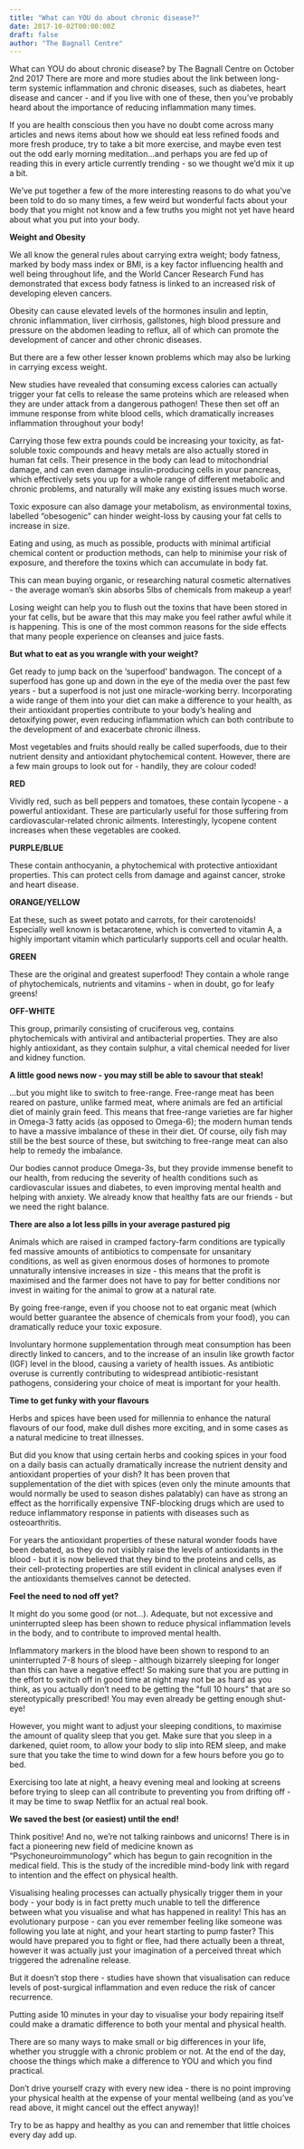 ```yaml
---
title: "What can YOU do about chronic disease?"
date: 2017-10-02T00:00:00Z
draft: false
author: "The Bagnall Centre"
---
```


What can YOU do about chronic disease?
by The Bagnall Centre on October 2nd 2017
There are more and more studies about the link between long-term systemic inflammation and chronic diseases, such as diabetes, heart disease and cancer - and if you live with one of these, then you’ve probably heard about the importance of reducing inflammation many times.

If you are health conscious then you have no doubt come across many articles and news items about how we should eat less refined foods and more fresh produce, try to take a bit more exercise, and maybe even test out the odd early morning meditation…and perhaps you are fed up of reading this in every article currently trending - so we thought we’d mix it up a bit.

We’ve put together a few of the more interesting reasons to do what you’ve been told to do so many times, a few weird but wonderful facts about your body that you might not know and a few truths you might not yet have heard about what you put into your body.

**Weight and Obesity**

We all know the general rules about carrying extra weight; body fatness, marked by body mass index or BMI, is a key factor influencing health and well being throughout life, and the World Cancer Research Fund has demonstrated that excess body fatness is linked to an increased risk of developing eleven cancers.

Obesity can cause elevated levels of the hormones insulin and leptin, chronic inflammation, liver cirrhosis, gallstones, high blood pressure and pressure on the abdomen leading to reflux, all of which can promote the development of cancer and other chronic diseases. 

But there are a few other lesser known problems which may also be lurking in carrying excess weight.

New studies have revealed that consuming excess calories can actually trigger your fat cells to release the same proteins which are released when they are under attack from a dangerous pathogen! These then set off an immune response from white blood cells, which dramatically increases inflammation throughout your body!

Carrying those few extra pounds could be increasing your toxicity, as fat-soluble toxic compounds and heavy metals are also actually stored in human fat cells. Their presence in the body can lead to mitochondrial damage, and can even damage insulin-producing cells in your pancreas, which effectively sets you up for a whole range of different metabolic and chronic problems, and naturally will make any existing issues much worse.

Toxic exposure can also damage your metabolism, as environmental toxins, labelled “obesogenic” can hinder weight-loss by causing your fat cells to increase in size.

Eating and using, as much as possible, products with minimal artificial chemical content or production methods, can help to minimise your risk of exposure, and therefore the toxins which can accumulate in body fat.

This can mean buying organic, or researching natural cosmetic alternatives - the average woman’s skin absorbs 5lbs of chemicals from makeup a year!

Losing weight can help you to flush out the toxins that have been stored in your fat cells, but be aware that this may make you feel rather awful while it is happening. This is one of the most common reasons for the side effects that many people experience on cleanses and juice fasts.

**But what to eat as you wrangle with your weight?**

Get ready to jump back on the ‘superfood’ bandwagon. The concept of a superfood has gone up and down in the eye of the media over the past few years - but a superfood is not just one miracle-working berry. Incorporating a wide range of them into your diet can make a difference to your health, as their antioxidant properties contribute to your body’s healing and detoxifying power, even reducing inflammation which can both contribute to the development of and exacerbate chronic illness.

Most vegetables and fruits should really be called superfoods, due to their nutrient density and antioxidant phytochemical content. However, there are a few main groups to look out for - handily, they are colour coded!

**RED**

Vividly red, such as bell peppers and tomatoes, these contain lycopene - a powerful antioxidant. These are particularly useful for those suffering from cardiovascular-related chronic ailments. Interestingly, lycopene content increases when these vegetables are cooked.

**PURPLE/BLUE**

These contain anthocyanin, a phytochemical with protective antioxidant properties. This can protect cells from damage and against cancer, stroke and heart disease.

**ORANGE/YELLOW**

Eat these, such as sweet potato and carrots, for their carotenoids! Especially well known is betacarotene, which is converted to vitamin A, a highly important vitamin which particularly supports cell and ocular health.

**GREEN**

These are the original and greatest superfood! They contain a whole range of phytochemicals, nutrients and vitamins - when in doubt, go for leafy greens!

**OFF-WHITE**

This group, primarily consisting of cruciferous veg, contains phytochemicals with antiviral and antibacterial properties. They are also highly antioxidant, as they contain sulphur, a vital chemical needed for liver and kidney function.

**A little good news now - you may still be able to savour that steak!**

...but you might like to switch to free-range. Free-range meat has been reared on pasture, unlike farmed meat, where animals are fed an artificial diet of mainly grain feed. This means that free-range varieties are far higher in Omega-3 fatty acids (as opposed to Omega-6); the modern human tends to have a massive imbalance of these in their diet. Of course, oily fish may still be the best source of these, but switching to free-range meat can also help to remedy the imbalance.

Our bodies cannot produce Omega-3s, but they provide immense benefit to our health, from reducing the severity of health conditions such as cardiovascular issues and diabetes, to even improving mental health and helping with anxiety. We already know that healthy fats are our friends - but we need the right balance.

**There are also a lot less pills in your average pastured pig**

Animals which are raised in cramped factory-farm conditions are typically fed massive amounts of antibiotics to compensate for unsanitary conditions, as well as given enormous doses of hormones to promote unnaturally intensive increases in size - this means that the profit is maximised and the farmer does not have to pay for better conditions nor invest in waiting for the animal to grow at a natural rate.

By going free-range, even if you choose not to eat organic meat (which would better guarantee the absence of chemicals from your food), you can dramatically reduce your toxic exposure.

Involuntary hormone supplementation through meat consumption has been directly linked to cancers, and to the increase of an insulin like growth factor (IGF) level in the blood, causing a variety of health issues. As antibiotic overuse is currently contributing to widespread antibiotic-resistant pathogens, considering your choice of meat is important for your health.

**Time to get funky with your flavours**

Herbs and spices have been used for millennia to enhance the natural flavours of our food, make dull dishes more exciting, and in some cases as a natural medicine to treat illnesses.

But did you know that using certain herbs and cooking spices in your food on a daily basis can actually dramatically increase the nutrient density and antioxidant properties of your dish? It has been proven that supplementation of the diet with spices (even only the minute amounts that would normally be used to season dishes palatably) can have as strong an effect as the horrifically expensive TNF-blocking drugs which are used to reduce inflammatory response in patients with diseases such as osteoarthritis.

For years the antioxidant properties of these natural wonder foods have been debated, as they do not visibly raise the levels of antioxidants in the blood - but it is now believed that they bind to the proteins and cells, as their cell-protecting properties are still evident in clinical analyses even if the antioxidants themselves cannot be detected.

**Feel the need to nod off yet?**

It might do you some good (or not...). Adequate, but not excessive and uninterrupted sleep has been shown to reduce physical inflammation levels in the body, and to contribute to improved mental health.

Inflammatory markers in the blood have been shown to respond to an uninterrupted 7-8 hours of sleep - although bizarrely sleeping for longer than this can have a negative effect! So making sure that you are putting in the effort to switch off in good time at night may not be as hard as you think, as you actually don’t need to be getting the "full 10 hours" that are so stereotypically prescribed! You may even already be getting enough shut-eye!

However, you might want to adjust your sleeping conditions, to maximise the amount of quality sleep that you get. Make sure that you sleep in a darkened, quiet room, to allow your body to slip into REM sleep, and make sure that you take the time to wind down for a few hours before you go to bed.

Exercising too late at night, a heavy evening meal and looking at screens before trying to sleep can all contribute to preventing you from drifting off - it may be time to swap Netflix for an actual real book.

**We saved the best (or easiest) until the end!**

Think positive! And no, we’re not talking rainbows and unicorns! There is in fact a pioneering new field of medicine known as “Psychoneuroimmunology” which has begun to gain recognition in the medical field. This is the study of the incredible mind-body link with regard to intention and the effect on physical health.

Visualising healing processes can actually physically trigger them in your body - your body is in fact pretty much unable to tell the difference between what you visualise and what has happened in reality! This has an evolutionary purpose - can you ever remember feeling like someone was following you late at night, and your heart starting to pump faster? This would have prepared you to fight or flee, had there actually been a threat, however it was actually just your imagination of a perceived threat which triggered the adrenaline release.

But it doesn’t stop there - studies have shown that visualisation can reduce levels of post-surgical inflammation and even reduce the risk of cancer recurrence.

Putting aside 10 minutes in your day to visualise your body repairing itself could make a dramatic difference to both your mental and physical health.

There are so many ways to make small or big differences in your life, whether you struggle with a chronic problem or not. At the end of the day, choose the things which make a difference to YOU and which you find practical.

Don’t drive yourself crazy with every new idea - there is no point improving your physical health at the expense of your mental wellbeing (and as you’ve read above, it might cancel out the effect anyway)!

Try to be as happy and healthy as you can and remember that little choices every day add up.